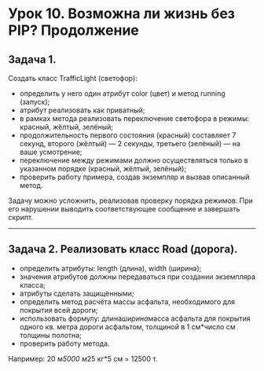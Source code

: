 # Урок 10. Возможна ли жизнь без PIP? Продолжение

## Задача 1. 

Создать класс TrafficLight (светофор):
- определить у него один атрибут color (цвет) и метод running (запуск);
- атрибут реализовать как приватный;
- в рамках метода реализовать переключение светофора в режимы: красный, жёлтый,
зелёный;
- продолжительность первого состояния (красный) составляет 7 секунд, второго
(жёлтый) — 2 секунды, третьего (зелёный) — на ваше усмотрение;
- переключение между режимами должно осуществляться только в указанном порядке
(красный, жёлтый, зелёный);
- проверить работу примера, создав экземпляр и вызвав описанный метод.

Задачу можно усложнить, реализовав проверку порядка режимов. При его нарушении
выводить соответствующее сообщение и завершать скрипт.

- - - 

## Задача 2. Реализовать класс Road (дорога).
- определить атрибуты: length (длина), width (ширина);
- значения атрибутов должны передаваться при создании экземпляра класса;
- атрибуты сделать защищёнными;
- определить метод расчёта массы асфальта, необходимого для покрытия всей дороги;
- использовать формулу: длина*ширина*масса асфальта для покрытия одного кв. метра
дороги асфальтом, толщиной в 1 см*число см толщины полотна;
- проверить работу метода.

Например: 20 м*5000 м*25 кг*5 см = 12500 т.